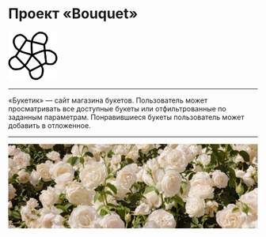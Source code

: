 # Проект «Bouquet»

<img width="100" alt="logo" src="/markup/img/sprite/icon-logo.svg"></img>

---

«Букетик» — сайт магазина букетов. Пользователь может просматривать все доступные букеты или отфильтрованные по заданным параметрам. Понравившиеся букеты пользователь может добавить в отложенное.

---

<img width="790" alt="logo" src="/markup/img/content/hero-back.jpg"></img>
